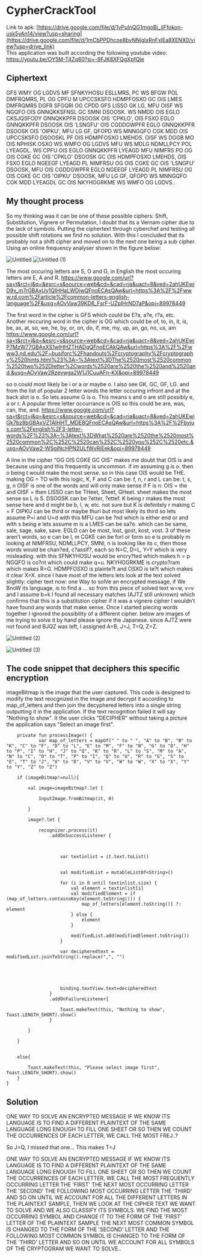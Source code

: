 # CypherCrackTool
Link to apk: [https://drive.google.com/file/d/1vPuInQG1mgoBj_jlFfokon-usk5yAn14/view?usp=sharing](https://drive.google.com/file/d/1mCbPPDhcoe8bvNNjglxRnFxlEa8XENX0/view?usp=drive_link)  
This application was built according the following youtube video: https://youtu.be/OY5M-T4Zq60?si=-9FJK8XFQgXpfQIe 

## Ciphertext 
GFS WMY OG LGDVS MF SFNKYHOSU ESLLMRS, PC WS
BFGW POL DMFRQMRS, PL OG CPFU M UPCCSKSFO
HDMPFOSXO GC OIS LMES DMFRQMRS DGFR SFGQRI OG
CPDD GFS LISSO GK LG, MFU OISF WS NGQFO OIS
GNNQKKSFNSL GC SMNI DSOOSK. WS NMDD OIS EGLO
CKSJQSFODY GNNQKKPFR DSOOSK OIS 'CPKLO', OIS
FSXO EGLO GNNQKKPFR DSOOSK OIS 'LSNGFU' OIS
CGDDGWPFR EGLO GNNQKKPFR DSOOSK OIS 'OIPKU', MFU
LG GF, QFOPD WS MNNGQFO CGK MDD OIS UPCCSKSFO
DSOOSKL PF OIS HDMPFOSXO LMEHDS. OISF WS DGGB MO
OIS NPHISK OSXO WS WMFO OG LGDVS MFU WS MDLG
NDMLLPCY POL LYEAGDL. WS CPFU OIS EGLO GNNQKKPFR
LYEAGD MFU NIMFRS PO OG OIS CGKE GC OIS 'CPKLO'
DSOOSK GC OIS HDMPFOSXO LMEHDS, OIS FSXO EGLO
NGEEGF LYEAGD PL NIMFRSU OG OIS CGKE GC OIS
'LSNGFU' DSOOSK, MFU OIS CGDDGWPFR EGLO NGEEGF
LYEAGD PL NIMFRSU OG OIS CGKE GC OIS 'OIPKU'
DSOOSK, MFU LG GF, QFOPD WS MNNGQFO CGK MDD
LYEAGDL GC OIS NKYHOGRKME WS WMFO OG LGDVS..

## My thought process
So my thinking was it can be one of these possible ciphers:
Shift, Substitution, Vignere or Permutation, I doubt that its a Vernam cipher due to the lack of symbols.
Putting the ciphertext through cyberchef and testing all possible shift rotations we find no solution. With this I concluded that its
probably not a shift cipher and moved on to the next one being a sub cipher. 
Using an online frequency analyser shown in the figure below:

![Untitled](https://github.com/ColemanAlexander/CypherCrackTool/assets/104588582/b93bba76-293e-486d-a143-fd9b6cde001f)
![Untitled (1)](https://github.com/ColemanAlexander/CypherCrackTool/assets/104588582/0f017fc5-8afa-4a20-9c6c-02e85cb844a2)

The most occuring letters are S, O and G, in English the most occuring letters are E, A and R. https://www.google.com/url?sa=t&rct=j&q=&esrc=s&source=web&cd=&cad=rja&uact=8&ved=2ahUKEwjD9v_m7rGBAxUy1QIHHaLWDjwQFnoECAsQAw&url=https%3A%2F%2Fwww.rd.com%2Farticle%2Fcommon-letters-english-language%2F&usg=AOvVaw39KD6_FsrF-UZpIHrND7aP&opi=89978449 

The first word in the cipher is GFS which could be E?a, a?e, r?a, etc. Another reccuring word in the cipher is OG which could be of, to, in, it, is, be, as, at, so, we, he, by, or, on, do, if, me, my, up, an, go, no, us, am  https://www.google.com/url?sa=t&rct=j&q=&esrc=s&source=web&cd=&cad=rja&uact=8&ved=2ahUKEwjP7MzW77GBAxXS1wIHHZTHADgQFnoECAkQAw&url=https%3A%2F%2Fwww3.nd.edu%2F~busiforc%2Fhandouts%2Fcryptography%2Fcryptography%2520hints.html%23%3A~%3Atext%3DThe%2520most%2520common%2520two%252Dletter%2Cwords%2520are%2520the%2520and%2520and.&usg=AOvVaw2Rzevwga2W1J1CuuAFn-KX&opi=89978449 

so o could most likely be i or a or maybe o. I also see GK, GC, GF, LG. and from the list  of popular 2 letter words the letter occuring infront and at the back alot is o.  So lets assume G is o. This means s and o are still possibly e, a or r. A popular three letter occurrance is OIS so this could be are, was, can, the, and. https://www.google.com/url?sa=t&rct=j&q=&esrc=s&source=web&cd=&cad=rja&uact=8&ved=2ahUKEwjGk7bz8bGBAxVZ1AIHHT_MDE8QFnoECAsQAw&url=https%3A%2F%2Fbyjus.com%2Fenglish%2F3-letter-words%2F%23%3A~%3Atext%3DWhat%2520are%2520the%2520most%2520common%2C%252C%2520can%252C%2520you%252C%2520etc.&usg=AOvVaw2-WSgjNcHPN2ULfWvRiEek&opi=89978449 

A line in the cipher “OG OIS CGKE GC OIS” makes me doubt that OIS is and because using and this frequently is uncommon. if im assuming g is o. then o being t would make the most sense. so in this case OIS would be THE. making OG = TO
with this logic, K, F and C can be: f, n, r and L can be: t, s, g, n
OISF is one of the words and will only make sense if F is n: OIS = the and OISF = then
LISSO can be THeet, Sheet, GHeet. sheet makes the most sense so L is S.
DSOOSK can be ?etter, ?ettef. K being r makes the most sense here and d might be b, l, w, etc. not sure but K is definitely r making C = F
OIPKU can be third or maybe thurl but most likely its third so lets assume P=i and U=d
with this MFU can be ?nd which is either end or and with s being e lets assume m is a
LMES can be sa?e. which can be same, sale, sage, sake, save.
EGLO can be most, lost, gost, kost, vost. 3 of these aren’t words, so e can be l, m
CGKE can be forl or form so e is probably m
looking at NIMFRSU, NDMLLPCY, SMNI, n is looking like its c, then those words would be chan?ed, c?assif?, each so N=C, D=L, Y=Y which is very misleading.
with this SFNKYHOSU would be encry?ted which makes h = p
NGQFO is co?nt which could make q=u. 
NKYHOGRKME is crypto?ram which makes R=G.
HDMPFOSXO is plainte?t and OSXO is te?t which makes it clear X=X.
since I have most of the letters lets look at the text solved slightly:
cipher text now:
one Way to solVe an encrypted message, if We
BnoW its language, is to find a …
so from this piece of solved text w=w, v=v and I assume b=k
I found all necessary matches (AJTZ still unknown) which confirms that this is a substitution cipher if it was a vignere cipher I wouldn’t have found any words that make sense. Once I started piecing words together I ignored the possibility of a different cipher.
below are images of me trying to solve it by hand please ignore the Japanese. since AJTZ were not found and BJQZ was left, I assigned A=B, J=J, T=Q, Z=Z.





![Untitled (2)](https://github.com/ColemanAlexander/CypherCrackTool/assets/104588582/18c9b2a5-b93e-4e59-b07e-f36b12bb639a)

![Untitled (3)](https://github.com/ColemanAlexander/CypherCrackTool/assets/104588582/7df01de3-7517-42e8-863f-e57fd8b05209)

## The code snippet that deciphers this specific encryption
imageBitmap is the image that the user captured. This code is designed to modify the text reocgnized in the image and decrypt it according to map_of_letters and then join the decyphered letters into a single string outputting it in the application. If the text recognition failed it will say "Nothing to show". It the user clicks "DECIPHER" without taking a picture the application says "Select an image first".

        private fun processImage() {
                var map_of_letters = mapOf(" " to " ", "A" to "B", "B" to "K", "C" to "F", "D" to "L", "E" to "M", "F" to "N", "G" to "O", "H" to "P", "I" to "H", "J" to "Q", "K" to "R", "L" to "S", "M" to "A", "N" to "C", "O" to "T", "P" to "I", "Q" to "U", "R" to "G", "S" to "E", "T" to "J", "U" to "D", "V" to "V", "W" to "W", "X" to "X", "Y" to "Y", "Z" to "Z")

        if (imageBitmap!=null){

            val image=imageBitmap?.let {

                InputImage.fromBitmap(it, 0)

            }

            image?.let {

                recognizer.process(it)
                    .addOnSuccessListener {



                        var textinlist = it.text.toList()


                        val modifiedList = mutableListOf<String>()

                        for (i in 0 until textinlist.size) {
                            val element = textinlist[i]
                            val modifiedElement = if (map_of_letters.containsKey(element.toString())) {
                                map_of_letters[element.toString()] ?: element
                            } else {
                                element
                            }

                            modifiedList.add(modifiedElement.toString())
                        }

                        var decipheredtext = modifiedList.joinToString().replace(",", "")





                        binding.textView.text=decipheredtext
                    }
                    .addOnFailureListener{

                        Toast.makeText(this, "Nothing to show", Toast.LENGTH_SHORT).show()
                    }

            }

        }


        else{

            Toast.makeText(this, "Please select image first", Toast.LENGTH_SHORT).show()
        }
    }


## Solution


ONE WAY TO SOLVE AN ENCRYPTED MESSAGE IF WE KNOW ITS LANGUAGE IS TO FIND A DIFFERENT PLAINTEXT OF THE SAME LANGUAGE LONG ENOUGH TO FILL ONE SHEET OR SO THEN WE COUNT THE OCCURRENCES OF EACH LETTER, WE CALL THE MOST FREJ..?



So J=Q, I missed that one... This makes T=J




ONE WAY TO SOLVE AN ENCRYPTED MESSAGE IF WE KNOW ITS LANGUAGE IS TO FIND A DIFFERENT PLAINTEXT OF THE SAME LANGUAGE LONG ENOUGH TO FILL ONE SHEET OR SO THEN WE COUNT THE OCCURRENCES OF EACH LETTER, WE CALL THE MOST FREQUENTLY OCCURRING LETTER THE 'FIRST' THE NEXT MOST OCCURRING LETTER THE 'SECOND' THE FOLLOWING MOST OCCURRING LETTER THE 'THIRD' AND SO ON UNTIL WE ACCOUNT FOR ALL THE DIFFERENT LETTERS IN THE PLAINTEXT SAMPLE, THEN WE LOOK AT THE CIPHER TEXT WE WANT TO SOLVE AND WE ALSO CLASSIFY ITS SYMBOLS. WE FIND THE MOST OCCURRING SYMBOL AND CHANGE IT TO THE FORM OF THE 'FIRST' LETTER OF THE PLAINTEXT SAMPLE THE NEXT MOST COMMON SYMBOL IS CHANGED TO THE FORM OF THE 'SECOND' LETTER AND THE FOLLOWING MOST COMMON SYMBOL IS CHANGED TO THE FORM OF THE 'THIRD' LETTER AND SO ON UNTIL WE ACCOUNT FOR ALL SYMBOLS OF THE CRYPTOGRAM WE WANT TO SOLVE..















